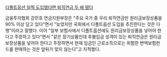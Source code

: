 [디폴트옵션 일찍 도입했다면 퇴직연금 두 배 됐다](https://www.fnnews.com/news/202104261747385109)

금융투자협회 강민호 연금지원부장은 "주요 국가 중 우리 퇴직연금만 원리금보장상품을 90% 이상 담고 있다"면서 "늦었지만 국회에서 디폴트옵션 도입을 추진한다는 것은 다행"이라고 말했다. 이어 "일부 보험사에서 디폴트옵션에도 원리금보장상품을 넣어야 한다고 주장하고 있다"면서 "같은 장기상품인데 후불임금 성격이 있는 퇴직연금은 원리금보장상품을 넣어야 한다고 주장하면서 현재 임금인 근로소득으로는 위험한 변액보험펀드를 판매하는 것은 앞뒤가 맞지 않는다"고 지적했다.
